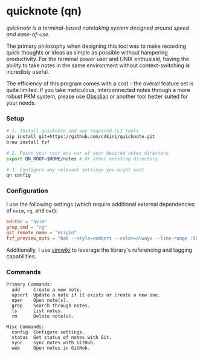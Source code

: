 # quicknote (qn)
*quicknote is a terminal-based notetaking system designed around speed and ease-of-use.*

The primary philosophy when designing this tool was to make recording quick thoughts or ideas as simple as possible without hampering productivity.
For the terminal power user and UNIX enthusiast, having the ability to take notes in the same environment without context-switching is incredibly useful.

The efficiency of this program comes with a cost - the overall feature set is quite limited.
If you take meticulous, interconnected notes through a more robust PKM system, please use [Obsidian](https://obsidian.md/) or another tool better suited for your needs.

### Setup
```bash
# 1. Install quicknote and any required CLI tools
pip install git+https://github.com/cdkini/quicknote.git
brew install fzf

# 2. Point your root env var at your desired notes directory
export QN_ROOT=$HOME/notes # Or other existing directory

# 3. Configure any relevant settings you might want
qn config
```

### Configuration
I use the following settings (which require additional external dependencies of `nvim`, `rg`, and `bat`):
```toml
editor = "nvim"
grep_cmd = "rg"
git_remote_name = "origin"
fzf_preview_opts = "bat --style=numbers --color=always --line-range :500 {}"
```
Additionally, I use [vimwiki](https://github.com/vimwiki/vimwiki) to leverage the library's referencing and tagging capabilities.

### Commands
```
Primary Commands:
  add     Create a new note.
  upsert  Update a note if it exists or create a new one.
  open    Open note(s).
  grep    Search through notes.
  ls      List notes.
  rm      Delete note(s).

Misc Commands:
  config  Configure settings.
  status  Get status of notes with Git.
  sync    Sync notes with GitHub.
  web     Open notes in GitHub.
```
